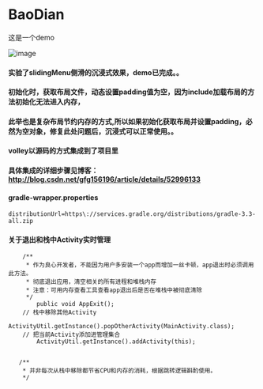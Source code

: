 # BaoDian
这是一个demo


![image](https://github.com/yugu88/BaoDian/blob/master/demo.gif)

#### 实验了slidingMenu侧滑的沉浸式效果，demo已完成。。
#### 初始化时，获取布局文件，动态设置padding值为空，因为include加载布局的方法初始化无法进入内存，
#### 此举也是复杂布局节约内存的方式,所以如果初始化获取布局并设置padding，必然为空对象，修复此处问题后，沉浸式可以正常使用。。
#### volley以源码的方式集成到了项目里
#### 具体集成的详细步骤见博客：http://blog.csdn.net/gfg156196/article/details/52996133


#### gradle-wrapper.properties
    distributionUrl=https\://services.gradle.org/distributions/gradle-3.3-all.zip

#### 关于退出和栈中Activity实时管理
```
    /**
     * 作为良心开发者，不能因为用户多安装一个app而增加一丝卡顿，app退出时必须调用此方法。
     * 彻底退出应用，清空相关的所有进程和堆栈内存
     * 注意：可用内存查看工具查看app退出后是否在堆栈中被彻底清除
     */
        public void AppExit();
    // 栈中移除其他Activity
        ActivityUtil.getInstance().popOtherActivity(MainActivity.class);
    // 把当前Activity添加进管理集合
        ActivityUtil.getInstance().addActivity(this);


   /**
    * 并非每次从栈中移除都节省CPU和内存的消耗，根据跳转逻辑斟酌使用。
    */
```